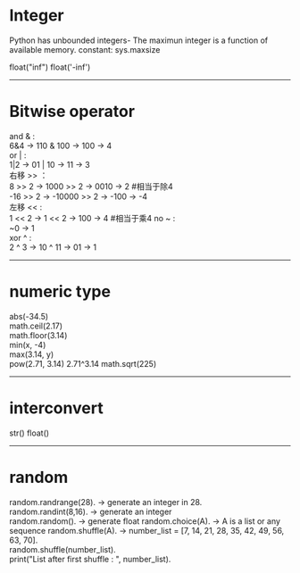 # Integer
Python has unbounded integers- The maximun integer is a function of available memory.
constant: sys.maxsize

float("inf")
float('-inf')
***
# Bitwise operator 
and & :   
	6&4 -> 110 & 100 -> 100 -> 4  
or  | :   
	1|2 -> 01 | 10 -> 11 -> 3  
右移 >> ：  
	8 >> 2 -> 1000 >> 2 -> 0010 -> 2			#相当于除4  
	-16 >> 2 -> -10000 >> 2 -> -100 -> -4		
左移 << :   
	1 << 2 -> 1 << 2 -> 100 -> 4				#相当于乘4
no  ~ :  
	~0 -> 1   
xor ^ :   
	2 ^ 3 -> 10 ^ 11 -> 01 -> 1	  
***  
# numeric type
abs(-34.5)  
math.ceil(2.17)  
math.floor(3.14)   
min(x, -4)   
max(3.14, y)   
pow(2.71, 3.14) 2.71^3.14
math.sqrt(225)
***
# interconvert   
str()
float()
***
# random
random.randrange(28). -> generate an integer in 28.   
random.randint(8,16). -> generate an integer  
random.random(). -> generate float
random.choice(A). -> A is a list or any sequence
random.shuffle(A). -> 
	number_list = [7, 14, 21, 28, 35, 42, 49, 56, 63, 70].  
	random.shuffle(number_list).  
    print("List after first shuffle  : ", number_list). 